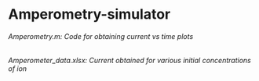 # Amperometry-simulator

###### Amperometry.m: Code for obtaining current vs time plots
###### Amperometer_data.xlsx: Current obtained for various initial concentrations of ion
